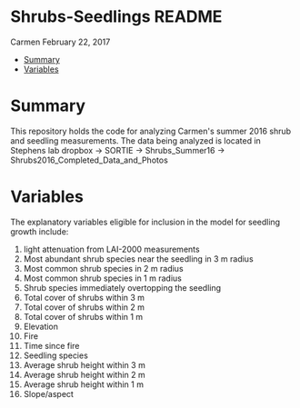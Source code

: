 Shrubs-Seedlings README
================
Carmen
February 22, 2017

-   [Summary](#summary)
-   [Variables](#variables)

Summary
=======

This repository holds the code for analyzing Carmen's summer 2016 shrub and seedling measurements. The data being analyzed is located in Stephens lab dropbox -&gt; SORTIE -&gt; Shrubs\_Summer16 -&gt; Shrubs2016\_Completed\_Data\_and\_Photos

Variables
=========

The explanatory variables eligible for inclusion in the model for seedling growth include:

1.  light attenuation from LAI-2000 measurements
2.  Most abundant shrub species near the seedling in 3 m radius
3.  Most common shrub species in 2 m radius
4.  Most common shrub species in 1 m radius
5.  Shrub species immediately overtopping the seedling
6.  Total cover of shrubs within 3 m
7.  Total cover of shrubs within 2 m
8.  Total cover of shrubs within 1 m
9.  Elevation
10. Fire
11. Time since fire
12. Seedling species
13. Average shrub height within 3 m
14. Average shrub height within 2 m
15. Average shrub height within 1 m
16. Slope/aspect
